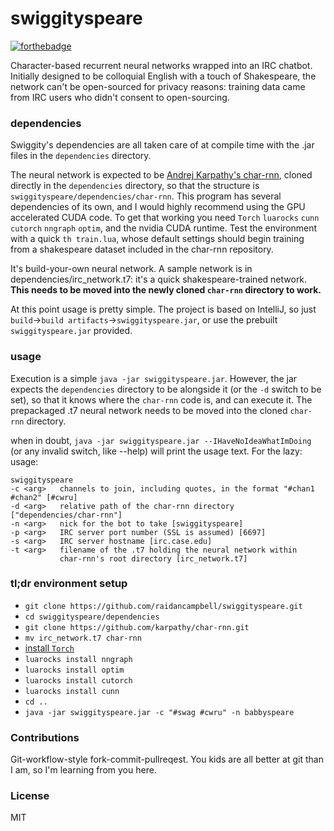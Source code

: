 # swiggityspeare
[![forthebadge](http://forthebadge.com/images/badges/powered-by-case-western-reserve.svg)](http://forthebadge.com)

Character-based recurrent neural networks wrapped into an IRC chatbot.  Initially designed to be 
colloquial English with a touch of Shakespeare, the network can't be open-sourced for privacy reasons: 
training data came from IRC users who didn't consent to open-sourcing.

### dependencies

Swiggity's dependencies are all taken care of at compile time with the .jar files in the `dependencies` directory.

The neural network is expected to be [Andrej Karpathy's char-rnn](https://github.com/karpathy/char-rnn),
cloned directly in the `dependencies` directory, so that the structure is `swiggityspeare/dependencies/char-rnn`.
This program has several dependencies of its own, and I would highly recommend using the GPU accelerated CUDA code.
To get that working you need `Torch` `luarocks` `cunn` `cutorch` `nngraph` `optim`, and the nvidia CUDA runtime.
Test the environment with a quick `th train.lua`, whose default settings should begin training from a shakespeare
 dataset included in the char-rnn repository.  

It's build-your-own neural network. A sample network is in dependencies/irc_network.t7: 
it's a quick shakespeare-trained network.  __This needs to be moved into the newly cloned `char-rnn` directory to work.__

At this point usage is pretty simple.  The project is based on IntelliJ, so just `build`->`build artifacts`->`swiggityspeare.jar`, or use the prebuilt `swiggityspeare.jar` provided.

### usage

Execution is a simple `java -jar swiggityspeare.jar`.  However, the jar expects the `dependencies` directory to be
alongside it (or the `-d` switch to be set), so that it knows where the `char-rnn` code is, and can execute it. 
The prepackaged .t7 neural network needs to be moved into the cloned `char-rnn` directory.

when in doubt, `java -jar swiggityspeare.jar --IHaveNoIdeaWhatImDoing` (or any invalid switch, like --help) will print the usage text.  For the lazy:
usage: 

    swiggityspeare
    -c <arg>   channels to join, including quotes, in the format "#chan1 #chan2" [#cwru]
    -d <arg>   relative path of the char-rnn directory ["dependencies/char-rnn"]
    -n <arg>   nick for the bot to take [swiggityspeare]
    -p <arg>   IRC server port number (SSL is assumed) [6697]
    -s <arg>   IRC server hostname [irc.case.edu]
    -t <arg>   filename of the .t7 holding the neural network within
               char-rnn's root directory [irc_network.t7]

### tl;dr environment setup

- `git clone https://github.com/raidancampbell/swiggityspeare.git`
- `cd swiggityspeare/dependencies`
- `git clone https://github.com/karpathy/char-rnn.git`
- `mv irc_network.t7 char-rnn`
- [install `Torch`](http://torch.ch/)
- `luarocks install nngraph`
- `luarocks install optim`
- `luarocks install cutorch`
- `luarocks install cunn`
- `cd ..`
- `java -jar swiggityspeare.jar -c "#swag #cwru" -n babbyspeare`

### Contributions
Git-workflow-style fork-commit-pullreqest.  You kids are all better at git than I am, so I'm learning from you here.

### License
MIT
